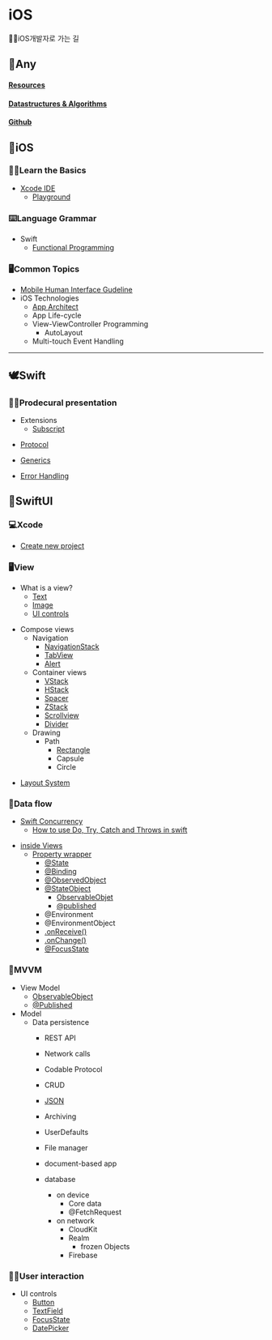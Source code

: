# iOS
🧑‍🏫iOS개발자로 가는 길

    
## 📌Any

#### [Resources](https://github.com/eemdeeks/iOS/tree/main/Resources)  
#### [Datastructures & Algorithms](https://github.com/eemdeeks/iOS/tree/main/algorithm)
<!--### Basic Terminal Usage-->
<!--### Git - Version Control-->
<!--### SSH-->
<!--### HTTP/HTTPs and APIs-->
<!--### Learn to Research-->
<!--### Character Encodings-->
#### [Github](https://github.com/eemdeeks)



## 🍎iOS
        
### 🧑‍💻Learn the Basics
    
- [Xcode IDE](https://github.com/eemdeeks/iOS/blob/main/iOS/Xcode_IDE/Xcode_IDE.md)
    - [Playground](https://github.com/eemdeeks/iOS/blob/main/iOS/Xcode_IDE/Playground.md)
    
### ⌨️Language Grammar
    
- Swift
    - [Functional Programming](https://github.com/eemdeeks/iOS/blob/main/iOS/Language%20Grammer/Swift/Functional%20Programming.md)

### 🖥️Common Topics

- [Mobile Human Interface Gudeline](https://github.com/eemdeeks/iOS/blob/main/iOS/Common%20Topics/Mobile%20Human%20Interface%20Guideline.md)
- iOS Technologies
    - [App Architect](https://github.com/eemdeeks/iOS/blob/main/iOS/Common%20Topics/iOS%20Technologies/App%20Architect.md)
    - App Life-cycle
    - View-ViewController Programming
        - AutoLayout
    - Multi-touch Event Handling
<!--- Cocoa Design Pattern-->
<!--    - MVC-->
<!--    - Singleton-->
<!--    - Delegate-->
<!--    - ResponderChain-->
<!--    - Observer-->
<!--- Network Programming-->
<!--    - RESTful APIs-->
<!--    - TCP/IP SocketAPIs-->
</details>

<!--### 💻Getting Deeper-->
<!--<details>-->
<!--    <summary></summary>-->
<!--    -->
<!--- Swift Additional Topics-->
<!--    - Protocol-oriented Programming-->
<!--        - Value Semantics-->
<!--        - Generics-->
<!--    - Cancurrent Programming-->
<!--        - DispatchQueue-->
<!--        - Swift Standard-->
<!--        - Swift Foundation-->
<!--    - Advanced Design Pattern-->
<!--        - VIPER-->
<!--        - MVVM-->
<!--        - ReactorKit-->
<!--- System Framework-->
<!--    - Core Foundation-->
<!--    - [Cocoa Touch](https://github.com/eemdeeks/iOS/blob/main/iOS/Getting%20Deeper/System%20Framework/Cocoa%20Touch.md)-->
<!--- Reactive programming-->
<!--    - Combine-->
<!--        - [SwiftUI](https://github.com/eemdeeks/iOS/tree/main/swiftUI)-->
<!--    - RxSwift-->
<!--    - ReactiveCocoa-->
<!--- Data Persistance-->
<!--    - Core Data-->
<!--        - Splite-->
<!--    - Realm-->
<!--    - Serialize-->
<!--        - PList-->
<!--        - JSON-->
<!--        - Keychain-->
<!--    - KeyedArchiver-->
<!--    - Cloud-->
<!--        - iCloud-->
<!--        - Firebase-->
<!--- Project & Workspace-->
<!--    - build Config-->
<!--    - Scheme-->
<!--    - Target-->
<!--    - Package Manager-->
<!--        - Swift Package Manager-->
<!--        - CocoaPods-->
<!--        - Carthage-->
<!--- Instruments-->
<!--    - Allocations-->
<!--    - Leaks-->
<!--    - Network-->
<!--    - Activity-->
<!--    - Energy-->
<!--    - Layout-->
<!--    - System Trace-->
<!--    - Time Profile-->
<!--    - .etc-->
<!--- Testing-->
<!--    - XCTest-->
<!--        - TDD-->
<!--        - Quick/Nimble-->
<!--    - UI Test-->
<!--    - Code Coverage-->
<!--- Debugging-->
<!--    - Tool & Tips-->
<!--        - LLDB-->
<!--        - Break-Pointer-->
<!--        - Gauges-->
<!--        - Visual Debugging-->
<!--            - Sanitizer-->
<!--        - Diagnostics-->
<!--</details>-->
<!---->
<!--### 📱Start Building-->
<!--<details>-->
<!--    <summary></summary>-->
<!--    -->
<!--- Build & Deployment-->
<!--    - CI-->
<!--        - Xcode Server-->
<!--        - Fastlane-->
<!--        - bitrise-->
<!--        - Travis-->
<!--        - Jenkins-->
<!--    - Analytic Tools-->
<!--        - GA-->
<!--        - Firebase-->
<!--           - Crashlytics-->
<!--        - TestFlight-->
<!--        - UserHabit-->
<!--- 📲App Store-->
<!--    - Review Guideline-->
<!--    - iTunes Connect-->
<!--    - Lucky Reviewr-->
<!---->
<!---->
<!--### 🏁Launching App~~-->



***



## 🕊️Swift
<!--### ⌨️Learn the Basics-->
<!--<details>-->
<!--    <summary></summary>-->
<!--    -->
<!--Practice typing-->
<!--- Constaints-->
<!--- Variables-->
<!--- Comments-->
<!--    -->
<!--</details>-->
<!--   -->
<!--### 👩‍💻Data Presentaion-->
<!--- Primitive Types-->
<!--    - Integer-->
<!--    - Float and Double-->
<!--        - Numetric Literals-->
<!--        - Conversion-->
<!--    - Boolean-->
<!--    - String and Character-->
<!--        - Unicode-->
<!--        - Substring and Indices-->
<!--    - Optional-->
<!--        - nil-->
<!--        - Optional binding-->
<!--        - Optional chaining-->
<!--        - IUO-->
<!--    - Tuples (Structural Value Types)-->
<!--- Collections-->
<!--    - Array-->
<!--    - Set-->
<!--    - Dictionary-->
<!--- Structural Value Types-->
<!--    - enum-->
<!--        - Associated Values-->
<!--        - Raw Values-->
<!--    - Struct-->
<!--    - class (Reference Types) & (Object-oriented Programming)-->
<!--        -  Properties-->
<!--            - Stored-->
<!--            - Computed-->
<!--            - Observers-->
<!--            - Wrapper-->
<!--            - Type Property-->
<!--        - Methods-->
<!--            - Instance-->
<!--            - Type Methods-->
<!--        - Subscript-->
<!--            - Options-->
<!--        - Initialization-->
<!--            - Delegation-->
<!--            - Two-Phase-->
<!--            - Failable-->
<!--            - Required-->
<!--        - Deinitialization (Object-oriented Programming)-->
<!--        - inheritence (Protocol-Oriented Programming_Multiple)-->
<!--            - Subclassing-->
<!--            - Overriding-->
<!--    -->
<!---->
### 🧑‍💻Prodecural presentation
<!--<details>-->
<!--    <summary></summary>-->
<!--    -->
<!--- Basic Operator-->
<!--    - ternary-->
<!--    - binary-->
<!--    - unary-->
<!--    - Combinations-->
<!--    - assignment-->
<!--    - arithmetic-->
<!--    - Comparison-->
<!--    - Range-->
<!--    - Logical-->
<!--    - Advanced Operators-->
<!--- Control Flow-->
<!--    - While Loops-->
<!--    - For-In Loops-->
<!--    - guard-->
<!--    - switch-case-->
<!--    - If - else-->
<!--    - #Availability-->
<!--- Functions-->
<!--    - Opaque Types-->
<!--    - Parameters and Returns-->
<!--    - Nested Functions-->
<!--    - Function Types-->
<!--    - In-Out-->
<!--- Closures-->
<!--    - Currying-->
<!--    - Trailing Closures-->
<!--    - Expression-->
<!--    - Autoclosures-->
<!--    - Escaping Closures-->
<!--    - Capture Values-->
<!--- Functional Programming-->
<!--    - High-order fuctions-->
<!--    - First-Class Function-->
<!--    - Immutable Values-->
- Extensions
    - [Subscript](https://github.com/eemdeeks/iOS/blob/main/Swift/Prodecural%20presentation/Extensions/Subscript.md)
<!--    - Initializer-->
<!--    - Methods-->
<!--    - Properties-->
<!--    - Nested Type-->
<!--    - [Subscript](https://github.com/eemdeeks/iOS/blob/main/Swift/Prodecural%20presentation/Extensions/Subscript.md)-->
<!--    - Confirm Protocol (Protocol)-->
- [Protocol](https://github.com/eemdeeks/iOS/blob/main/Swift/Prodecural%20presentation/Protocol.md)
<!--    - Property Requirements-->
<!--    - Protocols as Types-->
<!--    - Composition-->
<!--    - Method Requirements-->
<!--    - Delegation-->
<!--    - Optional-->
<!--    - Initializer Requirements-->
<!--    - Inheritance-->
<!--    - Default Implementation-->
- [Generics](https://github.com/eemdeeks/iOS/blob/main/Swift/Prodecural%20presentation/Generic.md)
<!--    - Assciated Types (Protocol)-->
<!--    - Generic Functions-->
<!--    - Generic Types-->
<!--    - Generic Subscript-->
<!--    - Type Parameters-->
<!--    - Type constraints-->
<!--    - Generic Where Clause-->
- [Error Handling](https://github.com/eemdeeks/iOS/blob/main/swiftUI/Data%20flow/Swift%20Concurrency/How%20to%20use%20Do%2C%20Try%2C%20Catch%20and%20Throws%20in%20swift.md)
<!--    - rethrows-->
<!--    - throws-->
<!--    - do-catch-->
<!--    - Error Protocol-->
<!--- Memory-->
<!--    - Management with ARC-->
<!--        - Strong Reference-->
<!--            - Reference Cycle (Weak Reference)-->
<!--         - Weak Reference-->
<!--         - Unowned Reference-->
<!--     - Access-->
<!--        - Layout-->
<!--        - UnsafePointer-->
<!--- Access Control-->
<!--    - Private-->
<!--    - File private-->
<!--    - Internal-->
<!--    - Public-->
<!--    - Open-->
<!--- Debug-->
<!--    - Assertions-->
<!--    - Preconditions-->
<!--- with Objective-C-->
<!--    - Migration-->
<!--    - Import from/to-->
<!--    - Interoperability-->
<!--    - Bridge Header-->
<!--    -->
<!--</details>-->
<!---->
<!--### 🏁Goals-->
<!---->
<!---->
<!--***-->



## 🌠SwiftUI

### 💻Xcode
- [Create new project](https://github.com/eemdeeks/iOS/blob/main/swiftUI/Xcode/Create%20new%20project.md)
<!--    - SceneDelegate-->
<!--    - Window Group-->
<!--- Xcode preview-->
<!--- Canvas-->
<!--- Preview layout-->
<!--- Multi-platform support-->
<!--- Simulator-->
<!--- Support iOS version-->
<!--</details>-->

### 🖥️View
    
- What is a view?
    - [Text](https://github.com/eemdeeks/iOS/blob/main/swiftUI/View/what%20is%20a%20view/Text.md)
    - [Image](https://github.com/eemdeeks/iOS/blob/main/swiftUI/View/what%20is%20a%20view/Image.md)
    - [UI controls](https://github.com/eemdeeks/iOS/tree/main/swiftUI/User%20interaction/UI%20controls)
<!--    - Color view-->
<!--- View lifecycle-->
<!--    - OnAppear-->
<!--    - onDisappear-->
- Compose views
    - Navigation
        - [NavigationStack](https://github.com/eemdeeks/iOS/blob/main/swiftUI/View/Compose%20Views/Navigation/NavigationStack.md)
        - [TabView](https://github.com/eemdeeks/iOS/blob/main/swiftUI/View/Compose%20Views/Navigation/TabView.md)
        - [Alert](https://github.com/eemdeeks/iOS/blob/main/swiftUI/View/Compose%20Views/Navigation/Alert.md)
    - Container views
        - [VStack](https://github.com/eemdeeks/iOS/blob/main/swiftUI/View/Compose%20Views/Container%20views/VStack.md)
        - [HStack](https://github.com/eemdeeks/iOS/blob/main/swiftUI/View/Compose%20Views/Container%20views/HStack.md)
        - [Spacer](https://github.com/eemdeeks/iOS/blob/main/swiftUI/View/Compose%20Views/Container%20views/Spacer.md)
        - [ZStack](https://github.com/eemdeeks/iOS/blob/main/swiftUI/View/Compose%20Views/Container%20views/ZStack.md)
        - [Scrollview](https://github.com/eemdeeks/iOS/blob/main/swiftUI/View/Compose%20Views/Container%20views/ScrollView.md)
        - [Divider](https://github.com/eemdeeks/iOS/blob/main/swiftUI/View/Compose%20Views/Container%20views/Divider.md)
    - Drawing
        - Path
            - [Rectangle](https://github.com/eemdeeks/iOS/blob/main/swiftUI/View/Compose%20Views/Drawing/Path/Rectangle.md)
            - Capsule
            - Circle
<!--        - NavigationLink-->
<!--        - NavigationbarItems-->
<!--        - Split view-->
<!--        - Page View-->
<!--        - TabItem-->
<!--        - Alert-->
<!--        - Sheet-->
<!--        - Action sheet-->
<!--        - Popover-->
<!--        - Modal view-->
<!--        - Context menu-->
<!--    - Container views-->
<!--        - [VStack](https://github.com/eemdeeks/iOS/blob/main/swiftUI/View/Compose%20Views/Container%20views/VStack.md)-->
<!--        - [HStack](https://github.com/eemdeeks/iOS/blob/main/swiftUI/View/Compose%20Views/Container%20views/HStack.md)-->
<!--        - [ZStack]-->
<!--        - Group-->
<!--        - Scrollview-->
<!--        - List-->
<!--        - Section-->
<!--        - Forms-->
<!--        - ForEach-->
<!--        - Identifiable-->
<!--        - DisclosureGroup-->
<!--        - Collection view-->
<!--        - LazyVGrid-->
<!--        - LazyHGrid-->
<!--        - Padding-->
<!--        - Divider-->
<!--        - [Spacer](https://github.com/eemdeeks/iOS/blob/main/swiftUI/View/Compose%20Views/Container%20views/Spacer.md)-->
<!--        - .frame()-->
<!--        - flexible frames-->
<!--        - .inset-->
<!--        - .degesIgnoreSafeArea()-->
<!--        - GeometryReader-->
<!--        - Preferences-->
<!--        - Alignment-->
<!--        - Layout priority-->
<!--        - Offset-->
<!--        - Zindex-->
<!--        - Background-->
<!--        - Overlay-->
<!--        - Clipped-->
<!--        - ClipShape-->
<!--        - CornerRadius-->
<!--    - View modifier-->
<!--        - Custom view modifiers-->
<!--            - Font-->
<!--                - Border-->
<!--                - Shadows-->
<!--                - ButtonStyle-->
<!--                - custom font-->
<!--                - Dynamic type-->
<!--            - reusable Code-->
<!--            - PickerStyle-->
<!--        - Design System - style guide-->
<!--            - Color-->
<!--            - Gradient-->
<!--            - Accent Color-->
<!--            - Blur-->
<!--            - Opacity-->
<!--            - brightness-->
<!--            - Saturation-->
<!--            - grayscale-->
<!--            - Contrast-->
<!--            - colorMultiply-->
<!--            - **Dark mode**-->
<!--    - Images-->
<!--        - Resizable-->
<!--        - aspectRatio-->
<!--        - clippedShape-->
<!--        - mask-->
<!--        - Clipped-->
<!--    - Drawing-->
<!--        - Shape-->
<!--        - Path-->
<!--            - [Rectangle](https://github.com/eemdeeks/iOS/blob/main/swiftUI/View/Compose%20Views/Drawing/Path/Rectangle.md)-->
<!--            - Capsule-->
<!--            - Circle-->
<!--                - Stroke-->
<!--                - Fill-->
<!--                - trim-->
<!--    - Icons-->
<!--        - System icons-->
<!--        -->
- [Layout System](https://github.com/eemdeeks/iOS/blob/main/swiftUI/View/Layout%20System.md)
    
### 🚂Data flow
    
- [Swift Concurrency](https://github.com/eemdeeks/iOS/tree/main/swiftUI/Data%20flow/Swift%20Concurrency)
    - [How to use Do, Try, Catch and Throws in swift](https://github.com/eemdeeks/iOS/blob/main/swiftUI/Data%20flow/Swift%20Concurrency/How%20to%20use%20Do%2C%20Try%2C%20Catch%20and%20Throws%20in%20swift.md)
<!--- combine Framework-->
<!--    - Publishers-->
<!--    - Subscribers-->
<!--    - Operators-->
<!--    - Transforming values-->
<!--    - Subjects-->
- [inside Views](https://github.com/eemdeeks/iOS/tree/main/swiftUI/Data%20flow/inside%20Views)
    - [Property wrapper](https://github.com/eemdeeks/iOS/blob/main/swiftUI/Data%20flow/inside%20Views/Property%20wrapper.md)
        - [@State](https://github.com/eemdeeks/iOS/blob/main/swiftUI/Data%20flow/inside%20Views/%40State.md)
        - [@Binding](https://github.com/eemdeeks/iOS/blob/main/swiftUI/Data%20flow/inside%20Views/%40Binding.md)
        - [@ObservedObject](https://github.com/eemdeeks/iOS/blob/main/swiftUI/Data%20flow/inside%20Views/%40ObservedObject.md)
        - [@StateObject](https://github.com/eemdeeks/iOS/blob/main/swiftUI/Data%20flow/inside%20Views/%40StateObject.md)
            - [ObservableObjet](https://github.com/eemdeeks/iOS/blob/main/swiftUI/MVVM/View%20Model/ObservableObject.md)
            - [@published](https://github.com/eemdeeks/iOS/blob/main/swiftUI/MVVM/View%20Model/%40Published.md)
        - @Environment
        - @EnvironmentObject
        - [.onReceive()](https://github.com/eemdeeks/iOS/blob/main/swiftUI/Data%20flow/inside%20Views/onReceive().md)
        - [.onChange()](https://github.com/eemdeeks/iOS/blob/main/swiftUI/Data%20flow/inside%20Views/onChange().md)
        - [@FocusState](https://github.com/eemdeeks/iOS/blob/main/swiftUI/User%20interaction/UI%20controls/FocusState.md)


<!--### 🎲Animation - When to use animations?-->
<!--<details>-->
<!--    <summary></summary>-->
<!--    -->
<!--- Implicit animations-->
<!--- explicit animation-->
<!---->
<!--- Transitions-->
<!---->
<!--- Animation timing curve-->
<!--- Repeat-->
<!--- spped-->
<!--- repeatForever-->
<!--- delay-->
<!---->
<!--- Animatable Protocol-->
<!---->
<!--</details>-->

### 📱MVVM
- View Model
    - [ObservableObject](https://github.com/eemdeeks/iOS/blob/main/swiftUI/MVVM/View%20Model/ObservableObject.md)
    - [@Published](https://github.com/eemdeeks/iOS/blob/main/swiftUI/MVVM/View%20Model/%40Published.md)
- Model
    - Data persistence
        - REST API
        - Network calls
        
        - Codable Protocol
        - CRUD
        - [JSON](https://github.com/eemdeeks/iOS/blob/main/swiftUI/MVVM/Model/Data%20persistence/JSON.md)
        - Archiving
        
        - UserDefaults
        - File manager
        - document-based app
        - database
            - on device
                - Core data
                - @FetchRequest
            - on network
                - CloudKit
                - Realm
                    - frozen Objects
                - Firebase

### 🧑‍💻User interaction
<!--<details>-->
<!--    <summary></summary>-->
<!--    -->
- UI controls
    - [Button](https://github.com/eemdeeks/iOS/blob/main/swiftUI/User%20interaction/UI%20controls/Button.md)
    - [TextField](https://github.com/eemdeeks/iOS/blob/main/swiftUI/User%20interaction/UI%20controls/TextField.md)
    - [FocusState](https://github.com/eemdeeks/iOS/blob/main/swiftUI/User%20interaction/UI%20controls/FocusState.md)
    - [DatePicker](https://github.com/eemdeeks/iOS/blob/main/swiftUI/User%20interaction/UI%20controls/DatePicker.md)
<!--    - EditButton-->
<!--    - Slider-->
<!--    - Toggle-->
<!--    - Stepper-->
<!--    - Picker-->
<!--    - SecureField-->
<!--    - .onChange()-->
<!--    - .onEditingChanged-->
<!--    - .disabled()-->
<!--    - LabellsHidden-->
<!--    - MapView-->
<!--    - TextEditor-->
<!--    - SignInWithApple button-->
<!--</details>-->

<!--### 📲User input-->
<!--<details>-->
<!--    <summary></summary>-->
<!--    -->
<!--- Gestures-->
<!--    - Gesture recognizer-->
<!--    - Tap gesture-->
<!--    - Double tap-->
<!--    - Drag gesture-->
<!--    - Magnification gesture-->
<!--    - Long press gesture-->
<!--    - Rotation gesture-->
<!--    - composing gestures-->
<!--    - Simultaneous gesture-->
<!--- Drag and drop-->
<!--    - Inside a list-->
<!--    - .onMove-->
<!--    - .onInsert-->
<!--    - .onDrop-->
<!--    - .onDrag-->
<!--    - NSItemProvider-->
<!--    - UTType-->
<!--</details>-->

<!--## Integration with UIKit-->
<!---->
<!--## 🏁Goal~-->
<!--        -->
<!--***-->
<!--### [RoadMap 출처(iOS, Swift)](https://github.com/godrm/mobile-developer-roadmap)-->
<!--### [RoadMap 출처(SwiftUI)](https://karinprater.medium.com/on-the-road-to-learn-swiftui-8b26b528199c)-->
<!---->
